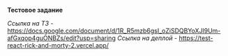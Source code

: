 **Тестовое задание**

*Ссылка на ТЗ* - https://docs.google.com/document/d/1R_R5mzb6gsI_oZiSDQBYoXJl9Um-afGxqop4guONBZs/edit?usp=sharing
*Ссылка на деплой* - https://test-react-rick-and-morty-2.vercel.app/
